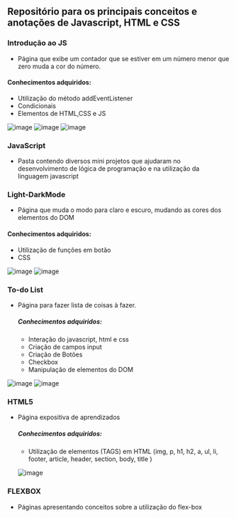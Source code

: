 ## Repositório para os principais conceitos e anotações de Javascript, HTML e CSS


### Introdução ao JS
 - Página que exibe um contador que se estiver em um número menor que zero muda a cor do número.
 #### Conhecimentos adquiridos:
   - Utilização do método addEventListener
   - Condicionais
   - Elementos de HTML,CSS e JS

![image](https://user-images.githubusercontent.com/65842535/173267002-7ef56b2b-b443-49c5-9e8a-d4320e8d1b48.png)
![image](https://user-images.githubusercontent.com/65842535/173267049-837285ef-f034-4f8c-8641-107577b23a52.png)
![image](https://user-images.githubusercontent.com/65842535/173266943-7089d295-bf2b-465a-9992-68778852afdf.png)




### JavaScript
 - Pasta contendo diversos mini projetos que ajudaram no desenvolvimento de lógica de programação e na utilização da linguagem javascript

### Light-DarkMode

 - Página que muda o modo para claro e escuro, mudando as cores dos elementos do DOM
 #### Conhecimentos adquiridos:
   - Utilização de funções em botão
   - CSS 
  
  
![image](https://user-images.githubusercontent.com/65842535/173265739-97b3f17d-8597-4631-8fc1-592eeed51093.png)
![image](https://user-images.githubusercontent.com/65842535/173265762-a3e2d6e7-3480-4cb2-a1d4-e1ebcac33e9f.png)

### To-do List

 - Página para fazer lista de coisas à fazer.
    ##### Conhecimentos adquiridos: 
      - Interação do javascript, html e css
      - Criação de campos input
      - Criação de Botões
      - Checkbox
      - Manipulação de elementos do DOM

![image](https://user-images.githubusercontent.com/65842535/173264335-e7347abb-b191-4ce9-bb65-5d3289444b6e.png)
![image](https://user-images.githubusercontent.com/65842535/173264375-5c14d40e-f8e6-41a3-af07-8b9612098686.png)

### HTML5

 - Página expositiva de aprendizados
    ##### Conhecimentos adquiridos:
      - Utilização de elementos (TAGS) em HTML (img, p, h1, h2, a, ul, li, footer, article, header, section, body, title )
    
     ![image](https://user-images.githubusercontent.com/65842535/173264812-575f51b2-5171-4523-9d15-ddf1d8ce58a7.png)

### FLEXBOX

 - Páginas apresentando conceitos sobre a utilização do flex-box

 
